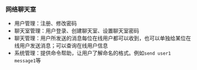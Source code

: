 ### 网络聊天室
- 用户管理：注册、修改密码
- 聊天室管理：用户登录、创建聊天室、设置聊天室密码
- 聊天管理：用户所发送的消息每位在线用户都可以收到，也可以单独给某位在线用户发送消息；可以查询在线用户信息
- 系统管理：提供命令帮助，让用户了解命名的格式。例如`send user1 message1`等 
